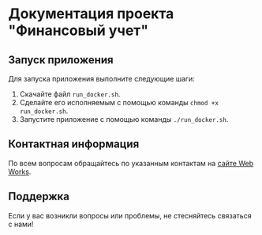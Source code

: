 # Документация проекта "Финансовый учет"

## Запуск приложения

Для запуска приложения выполните следующие шаги:

1. Скачайте файл `run_docker.sh`.
2. Сделайте его исполняемым с помощью команды `chmod +x run_docker.sh`.
3. Запустите приложение с помощью команды `./run_docker.sh`.

## Контактная информация

По всем вопросам обращайтесь по указанным контактам на [сайте Web Works](https://www.web-works.kz).

## Поддержка

Если у вас возникли вопросы или проблемы, не стесняйтесь связаться с нами!
